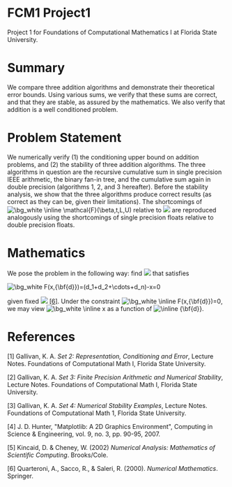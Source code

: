 # FCM1 Project1
Project 1 for Foundations of Computational Mathematics I at Florida State University.

# Summary
We compare three addition algorithms and demonstrate their theoretical error bounds. Using various sums, we verify that these sums are correct, and that they are stable, as assured by the mathematics. We also verify that addition is a well conditioned problem.

# Problem Statement
We numerically verify (1) the conditioning upper bound on addition problems, and (2) the stability of three addition algorithms. The three algorithms in question are the recursive cumulative sum in single precision IEEE arithmetic, the binary fan-in tree, and the cumulative sum again in double precision (algorithms 1, 2, and 3 hereafter).  Before the stability analysis, we show that the three algorithms produce correct results (as correct as they can be, given their limitations). The shortcomings of
<img src="https://latex.codecogs.com/svg.image?\bg_white&space;\inline&space;\mathcal{F}(\beta,t,L,U)" title="\bg_white \inline \mathcal{F}(\beta,t,L,U)" />
relative to
<img src="https://latex.codecogs.com/svg.latex?\mathbb{R}">
are reproduced analogously using the shortcomings of single precision floats relative to double precision floats.

# Mathematics
We pose the problem in the following way: find <img src="https://render.githubusercontent.com/render/math?math=x \in \mathbb{R}"> that satisfies

<img src="https://latex.codecogs.com/svg.image?\bg_white&space;F(x,{\bf{d}})=(d_1&plus;d_2&plus;\cdots&plus;d_n)-x=0" title="\bg_white F(x,{\bf{d}})=(d_1+d_2+\cdots+d_n)-x=0" />

given fixed <img src="https://latex.codecogs.com/svg.latex?{\bf{d}}=(d_1,\cdots,d_n)^T\in\mathbb{R}^n" /> [[6]](#6). Under the constraint
<img src="https://latex.codecogs.com/svg.image?\bg_white&space;\inline&space;F(x,{\bf{d}})=0" title="\bg_white \inline F(x,{\bf{d}})=0" />,
we may view <img src="https://latex.codecogs.com/svg.image?\bg_white&space;\inline&space;x" title="\bg_white \inline x" />
as a function of
<img src="https://latex.codecogs.com/svg.image?\inline&space;{\bf{d}}" title="\inline {\bf{d}}" />.

# References
<a id="1">[1]</a>
Gallivan, K. A. _Set 2: Representation, Conditioning and Error_, Lecture Notes. Foundations of Computational Math I, Florida State University.

<a id="2">[2]</a>
Gallivan, K. A. _Set 3: Finite Precision Arithmetic and Numerical Stability_, Lecture Notes. Foundations of Computational Math I, Florida State University.

<a id="3">[3]</a>
Gallivan, K. A. _Set 4: Numerical Stability Examples_, Lecture Notes. Foundations of Computational Math 1, Florida State University.

<a id="4">[4]</a>
J. D. Hunter, "Matplotlib: A 2D Graphics Environment", Computing in Science & Engineering, vol. 9, no. 3, pp. 90-95, 2007.

<a id="5">[5]</a>
Kincaid, D. & Cheney, W. (2002) _Numerical Analysis: Mathematics of Scientific Computing_. Brooks/Cole.

<a id="6">[6]</a>
Quarteroni, A., Sacco, R., & Saleri, R. (2000). _Numerical Mathematics_. Springer.
